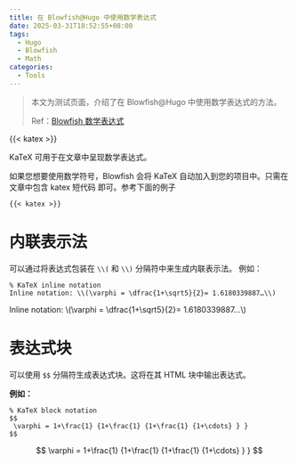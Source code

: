 ```yaml
---
title: 在 Blowfish@Hugo 中使用数学表达式
date: 2025-03-31T18:52:55+08:00
tags:
  - Hugo
  - Blowfish
  - Math
categories:
  - Tools
---
```


> 本文为测试页面，介绍了在 Blowfish@Hugo 中使用数学表达式的方法。
> 
> Ref：[Blowfish 数学表达式](https://blowfish.page/zh-cn/samples/mathematical-notation/)

{{< katex >}}

KaTeX 可用于在文章中呈现数学表达式。

如果您想要使用数学符号，Blowfish 会将 KaTeX 自动加入到您的项目中。只需在文章中包含 katex 短代码 即可。参考下面的例子


```
{{< katex >}}
```


# 内联表示法
可以通过将表达式包装在 `\\(` 和 `\\)` 分隔符中来生成内联表示法。
例如：
```
% KaTeX inline notation
Inline notation: \\(\varphi = \dfrac{1+\sqrt5}{2}= 1.6180339887…\\)
```

Inline notation: \\(\varphi = \dfrac{1+\sqrt5}{2}= 1.6180339887…\\)

# 表达式块
可以使用 `$$` 分隔符生成表达式块。这将在其 HTML 块中输出表达式。

**例如：**

```
% KaTeX block notation
$$
 \varphi = 1+\frac{1} {1+\frac{1} {1+\frac{1} {1+\cdots} } }
$$
```

$$
\varphi = 1+\frac{1} {1+\frac{1} {1+\frac{1} {1+\cdots} } }
$$
